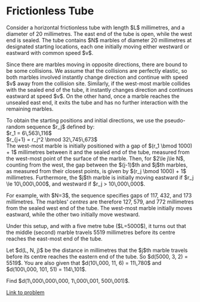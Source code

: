 # Frictionless Tube

<p>Consider a horizontal frictionless tube with length $L$ millimetres, and a diameter of 20 millimetres. The east end of the tube is open, while the west end is sealed. The tube contains $N$ marbles of diameter 20 millimetres at designated starting locations, each one initially moving either westward or eastward with common speed $v$.</p>

<p>Since there are marbles moving in opposite directions, there are bound to be some collisions. We assume that the collisions are perfectly elastic, so both marbles involved instantly change direction and continue with speed $v$ away from the collision site. Similarly, if the west-most marble collides with the sealed end of the tube, it instantly changes direction and continues eastward at speed $v$. On the other hand, once a marble reaches the unsealed east end, it exits the tube and has no further interaction with the remaining marbles.</p>

<p>To obtain the starting positions and initial directions, we use the pseudo-random sequence $r_j$ defined by:<br />
$r_1 = 6\,563\,116$<br />
$r_{j+1} = r_j^2 \bmod 32\,745\,673$<br />
The west-most marble is initially positioned with a gap of $(r_1 \bmod 1000) + 1$ millimetres between it and the sealed end of the tube, measured from the west-most point of the surface of the marble. Then, for $2\le j\le N$, counting from the west, the gap between the $(j-1)$th and $j$th marbles, as measured from their closest points, is given by $(r_j \bmod 1000) + 1$ millimetres.
Furthermore, the $j$th marble is initially moving eastward if $r_j \le 10\,000\,000$, and westward if $r_j &gt; 10\,000\,000$.</p>

<p>For example, with $N=3$, the sequence specifies gaps of 117, 432, and 173 millimetres. The marbles' <i>centres</i> are therefore 127, 579, and 772 millimetres from the sealed west end of the tube. The west-most marble initially moves eastward, while the other two initially move westward.</p>

<p>Under this setup, and with a five metre tube ($L=5000$), it turns out that the middle (second) marble travels 5519 millimetres before its centre reaches the east-most end of the tube.</p>

<p>Let $d(L, N, j)$ be the distance in millimetres that the $j$th marble travels before its centre reaches the eastern end of the tube. So $d(5000, 3, 2) = 5519$. You are also given that $d(10\,000, 11, 6) = 11\,780$ and $d(100\,000, 101, 51) = 114\,101$.</p>

<p>Find $d(1\,000\,000\,000, 1\,000\,001, 500\,001)$.</p>


[Link to problem](https://projecteuler.net/problem=653)
